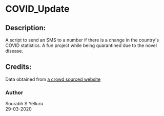 # COVID_Update
## Description:
A script to send an SMS to a number if there is a change in the country's COVID statistics. A fun project while being quarantined due to the novel disease.
## Credits:
Data obtained from <a href=https://www.covid19india.org>a crowd sourced website</a>

### Author 
Sourabh S Yelluru<br>
29-03-2020
